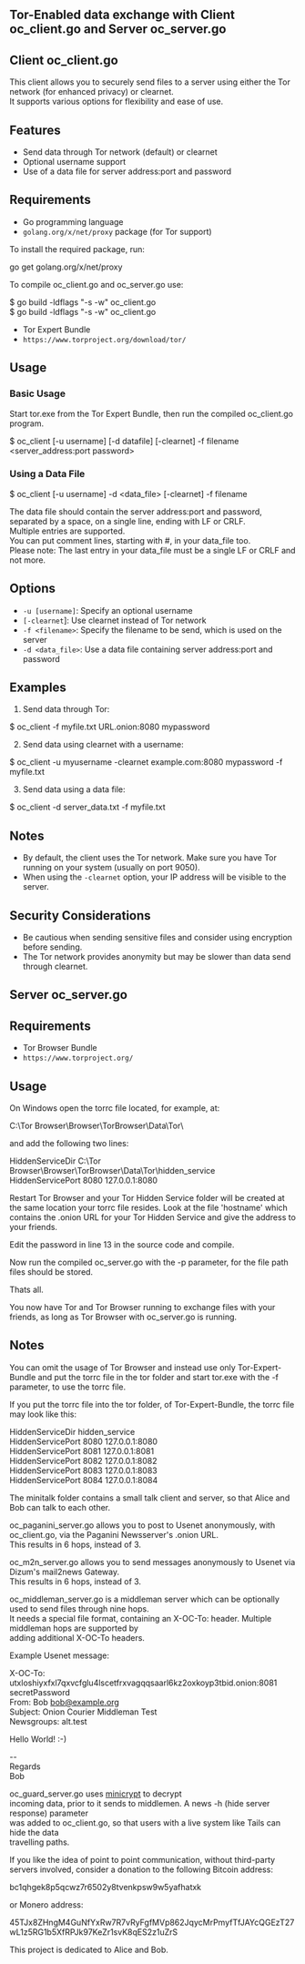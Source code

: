 ## Tor-Enabled data exchange with Client oc_client.go and Server oc_server.go

## Client oc_client.go
This client allows you to securely send files to a server
using either the Tor network (for enhanced privacy) or clearnet.  
It supports various options for flexibility and ease of use.

## Features

- Send data through Tor network (default) or clearnet
- Optional username support
- Use of a data file for server address:port and password

## Requirements

- Go programming language
- `golang.org/x/net/proxy` package (for Tor support)

To install the required package, run:

go get golang.org/x/net/proxy

To compile oc_client.go and oc_server.go use:

$ go build -ldflags "-s -w" oc_client.go  
$ go build -ldflags "-s -w" oc_client.go


- Tor Expert Bundle
- `https://www.torproject.org/download/tor/`


## Usage

### Basic Usage

Start tor.exe from the Tor Expert Bundle, then run the compiled oc_client.go program.

$ oc_client [-u username] [-d datafile] [-clearnet] -f filename <server_address:port password>

### Using a Data File

$ oc_client [-u username] -d <data_file> [-clearnet] -f filename

The data file should contain the server address:port and password, separated by a space, on a single line, ending with LF or CRLF.  
Multiple entries are supported.  
You can put comment lines, starting with #, in your data_file too.  
Please note:  The last entry in your data_file must be a single LF or CRLF and not more.

## Options

- `-u [username]`: Specify an optional username
- `[-clearnet`]: Use clearnet instead of Tor network
- `-f <filename>`: Specify the filename to be send, which is used on the server
- `-d <data_file>`: Use a data file containing server address:port and password

## Examples

1. Send data through Tor:

$ oc_client -f myfile.txt URL.onion:8080 mypassword


2. Send data using clearnet with a username:

$ oc_client -u myusername -clearnet example.com:8080 mypassword -f myfile.txt


3. Send data using a data file:

$ oc_client -d server_data.txt -f myfile.txt


## Notes

- By default, the client uses the Tor network. Make sure you have Tor
  running on your system (usually on port 9050).
- When using the `-clearnet` option, your IP address will be visible to the server.

## Security Considerations

- Be cautious when sending sensitive files and consider using encryption before sending.
- The Tor network provides anonymity but may be slower than data send through clearnet.


## Server oc_server.go

## Requirements

- Tor Browser Bundle
- `https://www.torproject.org/`

## Usage

On Windows open the torrc file located, for example, at:

C:\Tor Browser\Browser\TorBrowser\Data\Tor\

and add the following two lines:

HiddenServiceDir C:\Tor Browser\Browser\TorBrowser\Data\Tor\hidden_service  
HiddenServicePort 8080 127.0.0.1:8080

Restart Tor Browser and your Tor Hidden Service folder will be created at
the same location your torrc file resides. Look at the file 'hostname' which
contains the .onion URL for your Tor Hidden Service and give the address to
your friends.

Edit the password in line 13 in the source code and compile.

Now run the compiled oc_server.go with the -p parameter, for the file path files
should be stored.

Thats all.

You now have Tor and Tor Browser running to exchange files with your
friends, as long as Tor Browser with oc_server.go is running.

## Notes

You can omit the usage of Tor Browser and instead use only Tor-Expert-Bundle
and put the torrc file in the tor folder and start tor.exe with the -f parameter,
to use the torrc file.

If you put the torrc file into the tor folder, of Tor-Expert-Bundle, the torrc file may look like this:

HiddenServiceDir hidden_service  
HiddenServicePort 8080 127.0.0.1:8080  
HiddenServicePort 8081 127.0.0.1:8081  
HiddenServicePort 8082 127.0.0.1:8082  
HiddenServicePort 8083 127.0.0.1:8083  
HiddenServicePort 8084 127.0.0.1:8084  

The minitalk folder contains a small talk client and server, so that Alice and Bob can talk to each other.

oc_paganini_server.go allows you to post to Usenet anonymously, with oc_client.go, via the Paganini Newsserver's .onion URL.  
This results in 6 hops, instead of 3.

oc_m2n_server.go allows you to send messages anonymously to Usenet via Dizum's mail2news Gateway.  
This results in 6 hops, instead of 3.

oc_middleman_server.go is a middleman server which can be optionally used to send files through nine hops.  
It needs a special file format, containing an X-OC-To: header. Multiple middleman hops are supported by  
adding additional X-OC-To headers.

Example Usenet message:

X-OC-To: utxloshiyxfxl7qxvcfglu4lscetfrxvagqqsaarl6kz2oxkoyp3tbid.onion:8081 secretPassword  
From: Bob <bob@example.org>  
Subject: Onion Courier Middleman Test  
Newsgroups: alt.test

Hello World! :-)

--   
Regards  
Bob

oc_guard_server.go uses [minicrypt](https://github.com/706f6c6c7578/minicrypt) to decrypt  
incoming data, prior to it sends to middlemen. A news -h (hide server response) parameter  
was  added to oc_client.go, so that users with a live system like Tails can hide the data  
travelling paths.

If you like the idea of point to point communication, without third-party
servers involved, consider a donation to the following Bitcoin address:

bc1qhgek8p5qcwz7r6502y8tvenkpsw9w5yafhatxk

or Monero address:

45TJx8ZHngM4GuNfYxRw7R7vRyFgfMVp862JqycMrPmyfTfJAYcQGEzT27wL1z5RG1b5XfRPJk97KeZr1svK8qES2z1uZrS

This project is dedicated to Alice and Bob.

